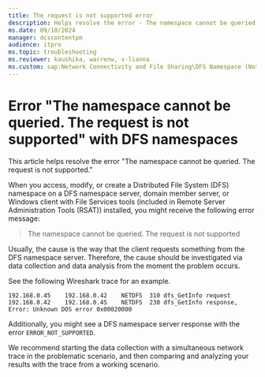 ```yaml
---
title: The request is not supported error
description: Helps resolve the error - The namespace cannot be queried. The request is not supported.
ms.date: 09/10/2024
manager: dcscontentpm
audience: itpro
ms.topic: troubleshooting
ms.reviewer: kaushika, warrenw, v-lianna
ms.custom: sap:Network Connectivity and File Sharing\DFS Namespace (Not Replication), csstroubleshoot
---
```

# Error "The namespace cannot be queried. The request is not supported" with DFS namespaces

This article helps resolve the error "The namespace cannot be queried. The request is not supported."

When you access, modify, or create a Distributed File System (DFS) namespace on a DFS namespace server, domain member server, or Windows client with File Services tools (included in Remote Server Administration Tools (RSAT)) installed, you might receive the following error message: 

> The namespace cannot be queried. The request is not supported

Usually, the cause is the way that the client requests something from the DFS namespace server. Therefore, the cause should be investigated via data collection and data analysis from the moment the problem occurs.

See the following Wireshark trace for an example.

```output
192.168.0.45	192.168.0.42	NETDFS	310	dfs_GetInfo request
192.168.0.42	192.168.0.45	NETDFS	230	dfs_GetInfo response, Error: Unknown DOS error 0x00020000
```

Additionally, you might see a DFS namespace server response with the error `ERROR_NOT_SUPPORTED`.

We recommend starting the data collection with a simultaneous network trace in the problematic scenario, and then comparing and analyzing your results with the trace from a working scenario.
